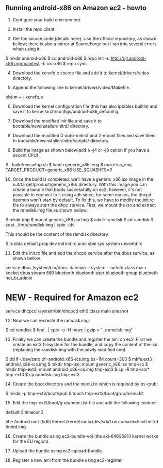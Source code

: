 Running android-x86 on Amazon ec2 - howto
-----------------------------------------


1. Configure your build environment.

2. Install the repo client.

3. Get the source code (details here). Use the official repository, as shown bellow; 
there is also a mirror at SourceForge but I ran into several errors when using it.

$ mkdir android-x86
$ cd android-x86
$ repo init -u http://git.android-x86.org/manifest -b ics-x86
$ repo sync

4. Download the xenvfb.c source file and add it to kernel/drivers/video directory.

5. Append the following line to kernel/drivers/video/Makefile.

obj-m += xenvfb.o

6. Download the kernel configuration file (this has also iptables builtin) and save it to kernel/arch/configs/android-x86_defconfig .

7. Download the modified init file and save it to bootable/newinstaller/initrd/ directory.

8. Download the modified 0-auto-detect and 2-mount files and save them to bootable/newinstaller/initrd/scripts/ directory.

9. Build the image as shown below(add a -j4 or -j8 option if you have a decent CPU):

$ . build/envsetup.sh
$ lunch generic_x86-eng
$ make iso_img TARGET_PRODUCT=generic_x86 USE_SQUASHFS=0

10. Once the build is completed, we'll have a generic_x86.iso image in the out/target/product/generic_x86/ directory. 
With this image you can create a bundle that boots successfully on ec2, however, it's not possible to connect to it 
using adb since, for some reason, the dhcpd daemon won't start by default. To fix this, we have to modify the init.rc 
file to always start the dhpc service. First, we mount the iso and extract the ramdisk.img file as shown bellow:

$ mkdir tmp
$ mount generic_x86.iso tmp
$ mkdir ramdisk
$ cd ramdisk
$ zcat ../tmp/ramdisk.img | cpio -idv

This should be the content of the ramdisk directory:

$ ls
data default.prop dev init init.rc proc sbin sys system ueventd.rc

11. Edit the init.rc file and add the dhcpd service after the dbus service, as shown bellow:

service dbus /system/bin/dbus-daemon --system --nofork
  class main
  socket dbus stream 660 bluetooth bluetooth
  user bluetooth
  group bluetooth net_bt_admin

# NEW - Required for Amazon ec2
service dhcpcd /system/bin/dhcpcd eth0
  class main
  oneshot

12. Now we can recreate the ramdisk.img:

$ cd ramdisk
$ find . | cpio -o -H newc | gzip > "../ramdisk.img"

13. Finally we can create the bundle and register the ami on ec2. First we create an ext3 filesystem for the bundle, 
and copy the content of the iso (replacing the ramdisk.img with the newly modified one):

$ dd if=/dev/zero of=android_x86-ics.img bs=1M count=300
$ mkfs.ext3 android_x86-ics.img
$ mkdir tmp-iso; mount generic_x86.iso tmp-iso
$ mkdir tmp-ext3; mount android_x86-ics.img tmp-ext3
$ cp -R tmp-iso/* tmp-ext3
$ cp ramdisk.img tmp-ext3

14. Create the boot directory and the menu.lst which is required by pv-grub:

$ mkdir -p tmp-ext3/boot/grub
$ touch tmp-ext3/boot/grub/menu.lst

15. Edit the tmp-ext3/boot/grub/menu.lst file and add the following content:

default 0
timeout 3

title Android
  root (hd0)
  kernel /kernel root=/dev/sda1 rw console=hcv0
  initrd /initrd.img

16. Create the bundle using ec2-bundle-vol (the aki-64695810 kernel works for the EU region).

17. Upload the bundle using ec2-upload-bundle.

18. Register a new ami from the bundle using ec2-register.
